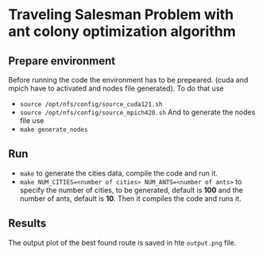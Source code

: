 # Traveling Salesman Problem with ant colony optimization algorithm

## Prepare environment
Before running the code the environment has to be prepeared. (cuda and mpich have to activated and nodes file generated). To do that use
- `source /opt/nfs/config/source_cuda121.sh`
- `source /opt/nfs/config/source_mpich420.sh`
And to generate the nodes file use
- `make generate_nodes`

## Run
- `make` to generate the cities data, compile the code and run it.
- `make NUM_CITIES=<number of cities> NUM_ANTS=<number of ants>` to specify the number of cities, to be generated, default is **100** and the number of ants, default is **10**. Then it compiles the code and runs it.


## Results
The output plot of the best found route is saved in hte `output.png` file.
